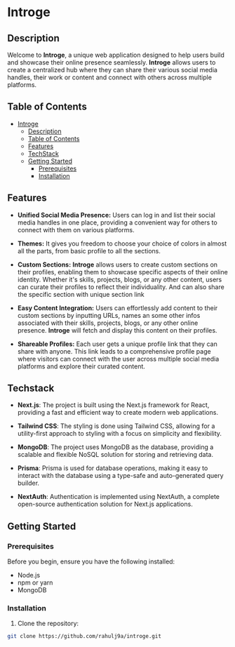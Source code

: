 # Introge

## Description

Welcome to **Introge**, a unique web application designed to help users build and showcase their online presence seamlessly. **Introge** allows users to create a centralized hub where they can share their various social media handles, their work or content and connect with others across multiple platforms.

## Table of Contents

- [Introge](#introge)
  - [Description](#description)
  - [Table of Contents](#table-of-contents)
  - [Features](#features)
  - [TechStack](#techstack)
  - [Getting Started](#getting-started)
    - [Prerequisites](#prerequisites)
    - [Installation](#installation)

## Features
- **Unified Social Media Presence:** Users can log in and list their social media handles in one place, providing a convenient way for others to connect with them on various platforms.

- **Themes:** It gives you freedom to choose your choice of colors in almost all the parts, from basic profile to all the sections.

- **Custom Sections:** **Introge** allows users to create custom sections on their profiles, enabling them to showcase specific aspects of their online identity. Whether it's skills, projects, blogs, or any other content, users can curate their profiles to reflect their individuality. And can also share the specific section with unique section link

- **Easy Content Integration:** Users can effortlessly add content to their custom sections by inputting URLs, names an some other infos associated with their skills, projects, blogs, or any other online presence. **Introge** will fetch and display this content on their profiles.

- **Shareable Profiles:** Each user gets a unique profile link that they can share with anyone. This link leads to a comprehensive profile page where visitors can connect with the user across multiple social media platforms and explore their curated content.


## Techstack

- **Next.js**: The project is built using the Next.js framework for React, providing a fast and efficient way to create modern web applications.

- **Tailwind CSS**: The styling is done using Tailwind CSS, allowing for a utility-first approach to styling with a focus on simplicity and flexibility.

- **MongoDB**: The project uses MongoDB as the database, providing a scalable and flexible NoSQL solution for storing and retrieving data.

- **Prisma**: Prisma is used for database operations, making it easy to interact with the database using a type-safe and auto-generated query builder.

- **NextAuth**: Authentication is implemented using NextAuth, a complete open-source authentication solution for Next.js applications.

## Getting Started

### Prerequisites

Before you begin, ensure you have the following installed:

- Node.js
- npm or yarn
- MongoDB

### Installation

1. Clone the repository:

```bash
git clone https://github.com/rahulj9a/introge.git

